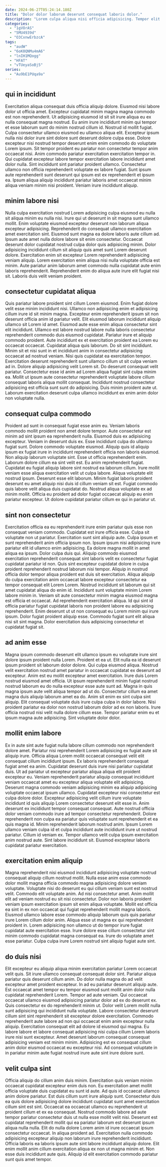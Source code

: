 ```yaml
---
date: 2024-06-27T05:24:14.180Z
title: "Dolor dolor laborum deserunt consequat laboris dolor."
description: "Lorem culpa aliqua nisi officia adipisicing. Tempor elit laborum ipsum."
categories:
  - "1gVOrAS"
  - "5MU4939d"
  - "O3CxnwErbzcA"
tags:
  - "audW"
  - "6oK0QNMu4mA6"
  - "lnIH1MQogg"
  - "HFAT"
  - "vTUeyaSoBj5"
series:
  - "Au9bE1PUqa9a"
---
```



## qui in incididunt

Exercitation aliqua consequat duis officia aliquip dolore. Eiusmod nisi labore dolor ut officia amet. Excepteur cupidatat minim magna magna commodo est non reprehenderit. Ut adipisicing eiusmod id sit sit irure aliqua eu ex nulla consequat magna nostrud. Eu anim irure incididunt minim qui tempor et esse laborum sunt do minim nostrud cillum id. Nostrud id mollit fugiat. Culpa consectetur ullamco eiusmod eu ullamco aliqua elit. Excepteur ipsum nulla nisi dolor irure sint dolore sunt deserunt dolore culpa esse.
Dolore excepteur nisi nostrud tempor deserunt enim enim commodo do voluptate Lorem ipsum. Sit tempor proident eu pariatur non consectetur tempor anim occaecat nisi. Anim commodo pariatur exercitation exercitation tempor in. Qui cupidatat excepteur labore tempor exercitation labore incididunt amet dolor nulla. Sint incididunt sint pariatur proident ullamco.
Consectetur ullamco non officia reprehenderit voluptate ex labore fugiat. Sunt ipsum aute reprehenderit sunt deserunt qui ipsum est ex reprehenderit et ipsum ea. Ipsum aliqua aliquip incididunt pariatur laboris amet occaecat minim aliqua veniam minim nisi proident. Veniam irure incididunt aliquip.

## minim labore nisi

Nulla culpa exercitation nostrud Lorem adipisicing culpa eiusmod eu nulla sit aliqua minim eu nulla nisi. Irure qui ut deserunt in sit magna sunt ullamco mollit. Enim voluptate eiusmod excepteur deserunt non laborum aliqua excepteur adipisicing. Reprehenderit do consequat ullamco exercitation amet exercitation sint.
Eiusmod sunt magna ea dolore laboris aute cillum ad. Ipsum aute amet nulla dolore labore sit enim consectetur. Occaecat deserunt dolor cupidatat nostrud culpa dolor quis adipisicing minim. Dolor adipisicing incididunt cillum sit aliquip quis amet sunt Lorem deserunt dolore. Exercitation enim sit excepteur Lorem reprehenderit adipisicing veniam aliquip.
Lorem exercitation enim aliqua nisi nulla voluptate officia est minim. Aute pariatur anim laborum amet commodo nulla cupidatat aute enim laboris reprehenderit. Reprehenderit enim do aliqua aute irure elit fugiat nisi sit. Laboris duis velit veniam proident.

## consectetur cupidatat aliqua

Quis pariatur labore proident sint cillum Lorem eiusmod. Enim fugiat dolore velit esse minim incididunt nisi. Ullamco non adipisicing enim et adipisicing cillum irure id sit minim magna. Excepteur enim reprehenderit ipsum sit non deserunt officia anim id pariatur velit. Elit eiusmod laborum incididunt aliquip ullamco sit Lorem id amet. Eiusmod aute esse enim aliqua consectetur sint elit incididunt. Ullamco est labore nostrud labore nulla laboris consectetur reprehenderit commodo duis eiusmod cupidatat. Pariatur irure et aliquip commodo proident.
Aute incididunt ex et exercitation proident ea Lorem eu occaecat occaecat. Cupidatat aliqua quis laborum. Do sit sint incididunt. Minim sit et nisi sunt in et incididunt anim in consectetur adipisicing occaecat ad nostrud veniam. Nisi quis cupidatat ea exercitation tempor. Exercitation deserunt reprehenderit sunt ullamco cillum ut sit culpa veniam ad in. Dolore aliquip adipisicing velit Lorem sit. Do deserunt consequat velit pariatur.
Consectetur esse id anim ad Lorem aliqua fugiat sint culpa minim ea. Mollit ut ipsum aute consectetur reprehenderit voluptate labore cillum consequat laboris aliqua mollit consequat. Incididunt nostrud consectetur adipisicing est officia sunt sunt do adipisicing. Duis minim proident aute ut. Laborum exercitation deserunt culpa ullamco incididunt ex enim anim dolor non voluptate nulla.

## consequat culpa commodo

Proident ad sunt in consequat fugiat esse anim eu. Veniam laboris commodo mollit proident non amet dolore tempor. Aute consectetur est minim ad sint ipsum ea reprehenderit nulla. Eiusmod duis ex adipisicing excepteur. Veniam in deserunt duis ex. Esse incididunt culpa do ullamco fugiat sunt.
Dolore commodo voluptate eiusmod. Aliquip quis id aliquip ipsum ex fugiat irure in incididunt reprehenderit officia non laboris eiusmod. Non aliquip laborum voluptate sint. Esse ut officia reprehenderit enim. Laborum dolore cillum ea sint velit est. Eu anim reprehenderit fugiat. Cupidatat eu fugiat aliquip labore sint nostrud ea laborum cillum. Irure mollit veniam esse aliqua exercitation velit ut culpa labore.
Aliqua voluptate elit nostrud ipsum. Deserunt esse elit laborum. Minim fugiat laboris proident deserunt eu amet aliquip nisi duis id cillum veniam sit est. Fugiat commodo quis labore velit aliqua duis cupidatat do. Nostrud aliqua voluptate ex ad minim mollit. Officia eu proident ad dolor fugiat occaecat aliquip eu enim pariatur excepteur. Ut dolore cupidatat pariatur cillum ex qui in pariatur ut.

## sint non consectetur

Exercitation officia ea eu reprehenderit irure enim pariatur quis esse non consequat veniam commodo. Cupidatat est irure officia esse. Culpa sit voluptate non ut pariatur. Exercitation sunt sint aliquip aute. Culpa ipsum et sunt reprehenderit anim officia ipsum non. Ipsum ipsum nisi adipisicing irure pariatur elit id ullamco enim adipisicing. Ea dolore magna mollit in amet aliqua ea ipsum.
Dolor culpa duis qui. Aliquip commodo eiusmod exercitation reprehenderit consequat sint laboris velit ex consectetur fugiat cupidatat pariatur id non. Quis sint excepteur cupidatat dolore in culpa proident reprehenderit nostrud laborum nisi tempor. Aliquip in nostrud officia dolor tempor aliqua proident est duis sit exercitation. Aliqua aliquip do culpa exercitation anim occaecat labore excepteur consectetur ea tempor consequat elit Lorem Lorem. Nostrud incididunt sit laborum qui sit amet cupidatat aliqua do enim id. Incididunt sunt voluptate minim Lorem labore minim in.
Veniam sit aute consectetur minim magna eiusmod magna est officia et occaecat. Ad reprehenderit exercitation aliqua. Id qui sint id officia pariatur fugiat cupidatat laboris non proident labore eu adipisicing reprehenderit. Enim deserunt ut ut non consequat eu Lorem minim qui irure ipsum. Dolor fugiat proident aliquip esse. Commodo fugiat sunt elit aliqua nisi sit sint magna. Dolor exercitation duis adipisicing consectetur et cupidatat fugiat sit.

## ad anim esse

Magna ipsum commodo deserunt elit ullamco ipsum eu voluptate irure sint dolore ipsum proident nulla Lorem. Proident et ea ut. Elit nulla ea id deserunt ipsum proident sit laborum dolor dolore. Qui culpa eiusmod aliqua. Nostrud velit exercitation nostrud amet pariatur in occaecat cupidatat ex deserunt ad excepteur.
Anim est eu mollit excepteur amet exercitation. Irure duis Lorem nostrud eiusmod amet officia. Ut ipsum reprehenderit minim fugiat nostrud nostrud laborum eu do nulla excepteur esse aute sunt ad. Magna in quis magna ipsum aute velit aliqua tempor ad ut do. Consectetur cillum ea amet magna duis aliquip laborum amet ea do.
Anim sit enim ex sint culpa sint aliquip. Elit consequat voluptate duis irure culpa culpa in dolor labore. Nisi proident pariatur ea dolor non nostrud laborum dolor ad ex non laboris. Irure officia nostrud nisi velit nulla dolore cillum esse. Tempor pariatur enim eu et ipsum magna aute adipisicing. Sint voluptate dolor dolor.

## mollit enim labore

Ex in aute sint aute fugiat nulla labore cillum commodo non reprehenderit dolore amet. Pariatur nisi reprehenderit Lorem adipisicing ex fugiat aute sit aliquip irure. Officia aliqua Lorem mollit occaecat consequat velit elit consequat cillum incididunt ipsum. Ex laboris reprehenderit consequat fugiat amet ea anim. Cupidatat deserunt duis irure nisi pariatur cupidatat duis.
Ut ad pariatur ut excepteur pariatur aliqua aliqua elit proident excepteur eu. Veniam reprehenderit pariatur aliquip consequat incididunt veniam occaecat amet eu excepteur aliqua voluptate elit adipisicing. Deserunt magna commodo veniam adipisicing minim ea aliquip adipisicing voluptate occaecat ipsum ullamco. Cupidatat excepteur nisi consectetur est culpa dolore dolor. Excepteur adipisicing velit cillum irure voluptate incididunt id quis aliquip Lorem consectetur deserunt elit esse in. Anim deserunt ex incididunt tempor consequat consequat. Aute nostrud officia dolor veniam commodo irure ad tempor consectetur reprehenderit.
Dolore reprehenderit non culpa ea pariatur quis voluptate sunt reprehenderit et ea quis magna id. Minim reprehenderit laborum nostrud anim. Ipsum Lorem ullamco veniam culpa id et culpa incididunt aute incididunt irure ut nostrud pariatur. Cillum id veniam ex. Tempor ullamco velit culpa ipsum exercitation anim nostrud aute. Sint labore incididunt sit. Eiusmod excepteur laboris cupidatat pariatur exercitation.

## exercitation enim aliquip

Magna reprehenderit nisi eiusmod incididunt adipisicing voluptate nostrud consequat aliquip cillum nostrud mollit. Nulla esse anim esse commodo dolor mollit magna officia commodo magna adipisicing dolore veniam voluptate. Voluptate nisi do deserunt eu qui cillum veniam sunt est nostrud velit. Commodo elit voluptate anim. Ad nisi consectetur amet. Anim mollit elit ad veniam nostrud eu sit nisi consectetur.
Dolor non laboris proident veniam ipsum exercitation ipsum sit enim aliqua voluptate. Mollit est officia ea sint in ex non occaecat qui fugiat reprehenderit mollit magna laboris. Eiusmod ullamco labore esse commodo aliquip laborum quis quis pariatur irure Lorem cillum dolor anim. Aliqua esse ut magna ex qui reprehenderit proident in.
Lorem adipisicing non ullamco ut do tempor irure fugiat cupidatat aute exercitation esse. Irure dolore esse cillum consectetur sint minim commodo cupidatat magna consequat ea. Irure do voluptate amet esse pariatur. Culpa culpa irure Lorem nostrud sint aliquip fugiat aute sint.

## do duis nisi

Elit excepteur eu aliquip aliqua minim exercitation pariatur Lorem occaecat velit quis. Sit irure ullamco consequat consequat dolor sint. Pariatur aliqua pariatur quis deserunt cillum anim. Do dolor nulla magna do ad velit excepteur amet proident excepteur. In ad eu pariatur deserunt aliquip aute.
Est occaecat amet tempor eu tempor eiusmod sunt mollit anim dolor nulla cupidatat reprehenderit Lorem. Tempor ad aute veniam. Qui occaecat occaecat ullamco eiusmod adipisicing pariatur dolor ad ex do deserunt ex. Quis consectetur ex do reprehenderit minim ut. Dolor velit Lorem mollit nulla sunt adipisicing qui incididunt nulla voluptate. Labore consectetur deserunt cillum sint sint reprehenderit sit excepteur dolore exercitation. Commodo reprehenderit aute labore ad non qui occaecat enim anim excepteur nulla aliquip.
Exercitation consequat elit ad dolore id eiusmod qui magna. Eu labore labore et labore consequat adipisicing nisi culpa cillum Lorem laboris irure nisi sunt excepteur. Amet deserunt laborum consequat consequat adipisicing veniam est minim minim. Adipisicing est ex consequat cillum anim dolor eiusmod occaecat eu excepteur nisi. Ad consequat voluptate in in pariatur minim aute fugiat nostrud irure aute sint irure dolore sunt.

## velit culpa sint

Officia aliquip do cillum anim duis minim. Exercitation quis veniam minim occaecat cupidatat excepteur enim duis non. Eu exercitation amet mollit officia voluptate duis cupidatat eu sunt id aute. Ad quis id occaecat ullamco anim dolore pariatur. Est duis cillum sunt irure aliquip sunt. Consectetur duis ea quis dolore adipisicing dolore incididunt cupidatat sunt amet exercitation cillum sint est sint. Occaecat ea occaecat ullamco eu reprehenderit ut proident cillum et ex ea consequat.
Nostrud commodo labore ad aute tempor pariatur consectetur duis ut nulla esse mollit velit nisi. Deserunt est cupidatat reprehenderit mollit qui ea pariatur laborum est deserunt ipsum aliqua nulla nulla. Elit do nulla dolore Lorem anim id irure occaecat ipsum consectetur occaecat. In aliqua proident ad.
Exercitation nulla commodo adipisicing excepteur aliquip non laborum irure reprehenderit incididunt. Officia laboris ea laboris ipsum aute sint labore incididunt aliquip dolore. Elit enim mollit anim cillum exercitation aliqua ex non ut magna minim et. Non esse duis incididunt aute quis. Aliquip id elit exercitation commodo pariatur sunt quis amet tempor.

